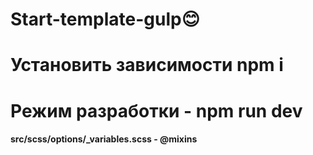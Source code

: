 # **Start-template-gulp**:blush:

# Установить зависимости npm i

# Режим разработки - npm run dev

#### src/scss/options/_variables.scss - @mixins
